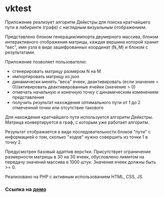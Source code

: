 # vktest

Приложение реализует алгоритм Дейкстры для поиска кратчайшего пути в лабиринте (графе) с наглядным визуальным отображением. 

Представлено блоком генерации/импорта двумерного массива, блоком интерактивного отображения матрицы, каждая вершина которой хранит "вес", имя узла в виде зашифрованных координат (N_M) и блоком с результатами.

Приложение позволяет пользователю:
- сгенерировать матрицу размером N на M
- импортировать матрицу из json
- динамически менять "веса" ячеек, деактивировать (если значение = 0)/активировать деактивированные ячейки (значение > 0)
- отмечать начальную и конечную точку с динамическим изменением представления
- получить результат нахождения оптимального пути от 1 до 2 отмеченной точки или отсутствие такового

Для нахождения кратчайшего пути используется алгоритм Дейкстры. Матрица конвертируется в граф, с которым уже работает алгоритм. 

Результат отображается в виде последовательности блоков "пути" с информацией о том, сколько "ходов" нужно совершить из точки 1 в точку 2.

Предусмотрен базовый адаптив верстки. Присутствует ограничение размерности матрицы в 30 на 30 ячеек, обусловлено лимитом на передачу значений массива в 1000 штук. Значения ячеек должны быть >= 0.

Реализовано на PHP с активным использованием HTML, CSS, JS.

### Ссылка на [демо](https://cdynot.ru/vktest/)
